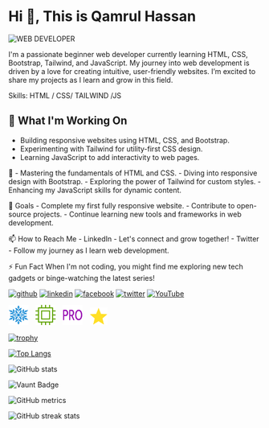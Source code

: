 # Hi  👋, This is Qamrul Hassan

![WEB DEVELOPER](https://pbs.twimg.com/profile_banners/247298919/1724349046/600x200)

I'm a passionate beginner web developer currently learning HTML, CSS, Bootstrap, Tailwind, and JavaScript. My journey into web development is driven by a love for creating intuitive, user-friendly websites. I’m excited to share my projects as I learn and grow in this field.

Skills: HTML / CSS/ TAILWIND /JS

## 🔭 What I'm Working On
- Building responsive websites using HTML, CSS, and Bootstrap.
- Experimenting with Tailwind for utility-first CSS design.
- Learning JavaScript to add interactivity to web pages.

🌱 - Mastering the fundamentals of HTML and CSS.
    - Diving into responsive design with Bootstrap.
    - Exploring the power of Tailwind for custom styles.
    -Enhancing my JavaScript skills for dynamic content.

🤔 Goals
    - Complete my first fully responsive website.
    - Contribute to open-source projects.
    - Continue learning new tools and frameworks in web development.

📫 How to Reach Me
    - LinkedIn - Let's connect and grow together!
    - Twitter - Follow my journey as I learn web development.

⚡ Fun Fact
    When I'm not coding, you might find me exploring new tech gadgets or binge-watching the latest series!


[<img src='https://cdn.jsdelivr.net/npm/simple-icons@3.0.1/icons/github.svg' alt='github' height='40'>](https://github.com/Qamrul-Hassan)  [<img src='https://cdn.jsdelivr.net/npm/simple-icons@3.0.1/icons/linkedin.svg' alt='linkedin' height='40'>](https://www.linkedin.com/in/https://www.linkedin.com/in/qamrul-hassan-a9b0a231//)  [<img src='https://cdn.jsdelivr.net/npm/simple-icons@3.0.1/icons/facebook.svg' alt='facebook' height='40'>](https://www.facebook.com/https://www.facebook.com/qamrul.h.shajal)  [<img src='https://cdn.jsdelivr.net/npm/simple-icons@3.0.1/icons/twitter.svg' alt='twitter' height='40'>](https://twitter.com/https://x.com/Shajal1)  [<img src='https://cdn.jsdelivr.net/npm/simple-icons@3.0.1/icons/youtube.svg' alt='YouTube' height='40'>](https://www.youtube.com/channel/https://www.youtube.com/channel/UCKn1TUJM0ZT0g3CXtsP_LAg)  

<a href='https://archiveprogram.github.com/'><img src='https://raw.githubusercontent.com/acervenky/animated-github-badges/master/assets/acbadge.gif' width='40' height='40'></a> <a href='https://docs.github.com/en/developers'><img src='https://raw.githubusercontent.com/acervenky/animated-github-badges/master/assets/devbadge.gif' width='40' height='40'></a> <a href='https://github.com/pricing'><img src='https://raw.githubusercontent.com/acervenky/animated-github-badges/master/assets/pro.gif' width='40' height='40'></a> <a href='https://stars.github.com/'><img src='https://raw.githubusercontent.com/acervenky/animated-github-badges/master/assets/starbadge.gif' width='35' height='35'></a> 

[![trophy](https://github-profile-trophy.vercel.app/?username=Qamrul-Hassan)](https://github.com/ryo-ma/github-profile-trophy)

[![Top Langs](https://github-readme-stats.vercel.app/api/top-langs/?username=Qamrul-Hassan)](https://github.com/anuraghazra/github-readme-stats)

![GitHub stats](https://github-readme-stats.vercel.app/api?username=Qamrul-Hassan&show_icons=true&count_private=true)  

![Vaunt Badge](https://api.vaunt.dev/v1/github/entities/Qamrul-Hassan/contributions?format=svg&private=true)  

![GitHub metrics](https://metrics.lecoq.io/Qamrul-Hassan)  

![GitHub streak stats](https://streak-stats.demolab.com/?user=Qamrul-Hassan)  

